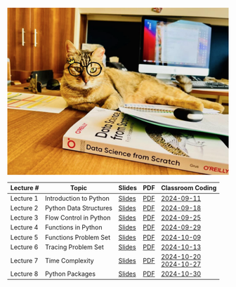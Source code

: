 ![AUC Official Data Scientist](images/boussy.png)

| Lecture # | Topic | Slides | PDF | Classroom Coding |
| - | - | - | - | - |
| Lecture 1 | Introduction to Python | [Slides](https://ahmedmoustafa.github.io/AUC-DSCI1412-Fall2024/lectures/python1_intro.html) | [PDF](pdfs/python1_intro.pdf) | [2024-09-11](https://colab.research.google.com/drive/1ngqpwF-WzShGlGwY9SV3P5bR_e-Et6Px?usp=sharing) |
| Lecture 2 | Python Data Structures | [Slides](https://ahmedmoustafa.github.io/AUC-DSCI1412-Fall2024/lectures/python2_data_structures.html) | [PDF](pdfs/python2_data_structures.pdf) | [2024-09-18](https://colab.research.google.com/drive/1KJjSdifSX55jBgj11PEMHJMM-7DKPacF?usp=drive_link) |
| Lecture 3 | Flow Control in Python | [Slides](https://ahmedmoustafa.github.io/AUC-DSCI1412-Fall2024/lectures/python3_control_flow.html) | [PDF](pdfs/python3_control_flow.pdf) | [2024-09-25](https://colab.research.google.com/drive/1dHtuzeCKs6Sp6nJpATj0qNfFTbHdEKtX?usp=sharing) |
| Lecture 4 | Functions in Python | [Slides](https://ahmedmoustafa.github.io/AUC-DSCI1412-Fall2024/lectures/python4_functions.html) | [PDF](pdfs/python4_functions.pdf) | [2024-09-29](https://colab.research.google.com/drive/1UCAVCtQoZ3lxmNoVm2a_7yOzotj7OsmW?usp=sharing) |
| Lecture 5 | Functions Problem Set | [Slides](https://ahmedmoustafa.github.io/AUC-DSCI1412-Fall2024/lectures/python5_functions_problemset.html) | [PDF](pdfs/python5_functions_problemset.pdf) | [2024-10-09](https://colab.research.google.com/drive/1jviiLfg02iEcSSaJYiggpuZ3sFhzsxlA?usp=sharing) |
| Lecture 6 | Tracing Problem Set | [Slides](https://ahmedmoustafa.github.io/AUC-DSCI1412-Fall2024/lectures/python6_tracing_problemset.html) | [PDF](pdfs/python6_tracing_problemset.pdf) | [2024-10-13](https://colab.research.google.com/drive/12r8BHgRxQ0OggpO1jFRg4PZ2K6vZtuHQ?usp=sharingg) |
| Lecture 7 | Time Complexity | [Slides](https://ahmedmoustafa.github.io/AUC-DSCI1412-Fall2024/lectures/python7_time_complexity.html) | [PDF](pdfs/python7_time_complexity.pdf) | [2024-10-20](https://colab.research.google.com/drive/1598bV056eybED2xvpXMYN7qN1OuOpXKY?usp=sharing) <br> [2024-10-27](https://colab.research.google.com/drive/1kHsjujo0vPvznieLQYS9Dt2MW5og3tpe?usp=sharing) |
| Lecture 8 | Python Packages | [Slides](https://ahmedmoustafa.github.io/AUC-DSCI1412-Fall2024/lectures/python8_packages.html) | [PDF](pdfs/python8_packages.pdf) | [2024-10-30](https://colab.research.google.com/drive/1eJHFHDWOiIQe5V3xFq1almfEMUf4gy4v?usp=sharing) |